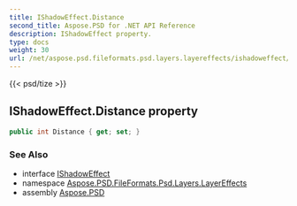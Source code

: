 ```yaml
---
title: IShadowEffect.Distance
second_title: Aspose.PSD for .NET API Reference
description: IShadowEffect property. 
type: docs
weight: 30
url: /net/aspose.psd.fileformats.psd.layers.layereffects/ishadoweffect/distance/
---
```

{{< psd/tize >}}
## IShadowEffect.Distance property

```csharp
public int Distance { get; set; }
```

### See Also

* interface [IShadowEffect](../)
* namespace [Aspose.PSD.FileFormats.Psd.Layers.LayerEffects](../../ishadoweffect/)
* assembly [Aspose.PSD](../../../)


